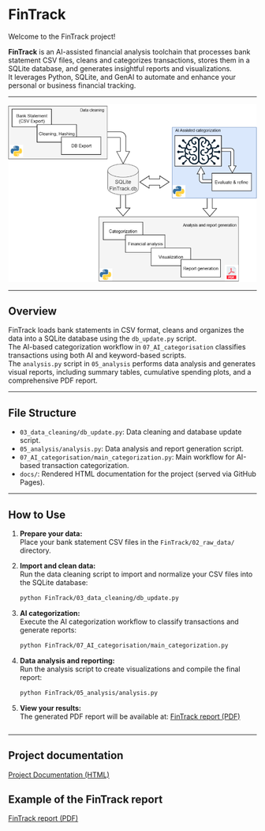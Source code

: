 # FinTrack

Welcome to the FinTrack project!

**FinTrack** is an AI-assisted financial analysis toolchain that processes bank statement CSV files, cleans and categorizes transactions, stores them in a SQLite database, and generates insightful reports and visualizations.  
It leverages Python, SQLite, and GenAI to automate and enhance your personal or business financial tracking.

---

![FinTrack Workflow](docs/_images/FinTrack.png)

---

## Overview

FinTrack loads bank statements in CSV format, cleans and organizes the data into a SQLite database using the `db_update.py` script.  
The AI-based categorization workflow in `07_AI_categorisation` classifies transactions using both AI and keyword-based scripts.  
The `analysis.py` script in `05_analysis` performs data analysis and generates visual reports, including summary tables, cumulative spending plots, and a comprehensive PDF report.

---

## File Structure

- `03_data_cleaning/db_update.py`: Data cleaning and database update script.
- `05_analysis/analysis.py`: Data analysis and report generation script.
- `07_AI_categorisation/main_categorization.py`: Main workflow for AI-based transaction categorization.
- `docs/`: Rendered HTML documentation for the project (served via GitHub Pages).

---

## How to Use

1. **Prepare your data:**  
   Place your bank statement CSV files in the `FinTrack/02_raw_data/` directory.

2. **Import and clean data:**  
   Run the data cleaning script to import and normalize your CSV files into the SQLite database:
   ```sh
   python FinTrack/03_data_cleaning/db_update.py
   ```

3. **AI categorization:**  
   Execute the AI categorization workflow to classify transactions and generate reports:
   ```sh
   python FinTrack/07_AI_categorisation/main_categorization.py
   ```

4. **Data analysis and reporting:**  
   Run the analysis script to create visualizations and compile the final report:
   ```sh
   python FinTrack/05_analysis/analysis.py
   ```

5. **View your results:**  
   The generated PDF report will be available at: [FinTrack report (PDF)](FinTrack/05_analysis/_build/FinTrack_Report.pdf)
   ```
---

## Project documentation

[Project Documentation (HTML)](https://TrivicM.github.io/FinTrack/)

## Example of the FinTrack report

[FinTrack report (PDF)](FinTrack/05_analysis/_build/FinTrack_Report.pdf)

